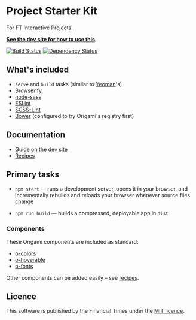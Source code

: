 # Project Starter Kit

For FT Interactive Projects.

**[See the dev site for how to use this](http://ft-interactive.github.io/guides/project-starter-kit/)**.

[![Build Status][travis-image]][travis-url] [![Dependency Status][devdeps-image]][devdeps-url]


## What's included

- `serve` and `build` tasks (similar to [Yeoman](http://yeoman.io/learning/index.html)'s)
- [Browserify](http://browserify.org/)
- [node-sass](https://github.com/sass/node-sass)
- [ESLint](http://eslint.org/)
- [SCSS-Lint](https://github.com/causes/scss-lint)
- [Bower](http://bower.io/) (configured to try Origami's registry first)

## Documentation

- [Guide on the dev site](http://ft-interactive.github.io/guides/project-starter-kit/)
- [Recipes](docs/recipes/README.md)


## Primary tasks

- `npm start` — runs a development server, opens it in your browser, and incrementally rebuilds and reloads your browser whenever source files change

- `npm run build` — builds a compressed, deployable app in `dist`


### Components

These Origami components are included as standard:

- [o-colors](http://registry.origami.ft.com/components/o-colors)
- [o-hoverable](http://registry.origami.ft.com/components/o-hoverable)
- [o-fonts](http://registry.origami.ft.com/components/o-fonts)

Other components can be added easily – see [recipes](docs/recipes/README.md).

## Licence
This software is published by the Financial Times under the [MIT licence](http://opensource.org/licenses/MIT).

<!-- badge URLs -->
[travis-url]: http://travis-ci.org/ft-interactive/project-starter-kit
[travis-image]: https://img.shields.io/travis/ft-interactive/project-starter-kit.svg?style=flat-square

[devdeps-url]: https://david-dm.org/ft-interactive/project-starter-kit#info=devDependencies
[devdeps-image]: https://img.shields.io/david/dev/ft-interactive/project-starter-kit.svg?style=flat-square
